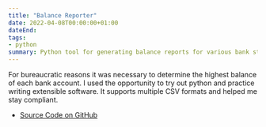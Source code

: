 ```yaml
---
title: "Balance Reporter"
date: 2022-04-08T00:00:00+01:00
dateEnd: 
tags:
- python
summary: Python tool for generating balance reports for various bank statement formats.
---
```


For bureaucratic reasons it was necessary to determine the highest balance of each bank account. I used the opportunity to try out python and practice writing extensible software. It supports multiple CSV formats and helped me stay compliant.

- [Source Code on GitHub](https://github.com/weirdwater/balance-reporter)

